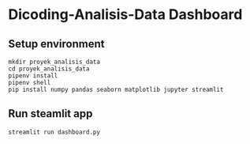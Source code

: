 # Dicoding-Analisis-Data Dashboard

## Setup environment
```
mkdir proyek_analisis_data
cd proyek_analisis_data
pipenv install
pipenv shell
pip install numpy pandas seaborn matplotlib jupyter streamlit 
```

## Run steamlit app
```
streamlit run dashboard.py
